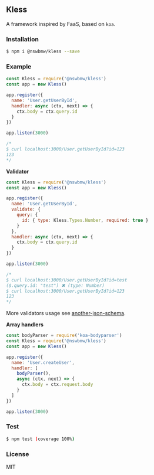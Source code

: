 ## Kless

A framework inspired by FaaS, based on `koa`.

### Installation

```sh
$ npm i @nswbmw/kless --save
```

### Example

```js
const Kless = require('@nswbmw/kless')
const app = new Kless()

app.register({
  name: 'User.getUserById',
  handler: async (ctx, next) => {
    ctx.body = ctx.query.id
  }
})

app.listen(3000)

/*
$ curl localhost:3000/User.getUserById?id=123
123
*/
```

**Validator**

```js
const Kless = require('@nswbmw/kless')
const app = new Kless()

app.register({
  name: 'User.getUserById',
  validate: {
    query: {
      id: { type: Kless.Types.Number, required: true }
    }
  },
  handler: async (ctx, next) => {
    ctx.body = ctx.query.id
  }
})

app.listen(3000)

/*
$ curl localhost:3000/User.getUserById?id=test
($.query.id: "test") ✖ (type: Number)
$ curl localhost:3000/User.getUserById?id=123
123
*/
```

More validators usage see [another-json-schema](https://github.com/nswbmw/another-json-schema).

**Array handlers**

```js
const bodyParser = require('koa-bodyparser')
const Kless = require('@nswbmw/kless')
const app = new Kless()

app.register({
  name: 'User.createUser',
  handler: [
    bodyParser(),
    async (ctx, next) => {
      ctx.body = ctx.request.body
    }
  ]
})

app.listen(3000)
```

### Test

```sh
$ npm test (coverage 100%)
```

### License

MIT
